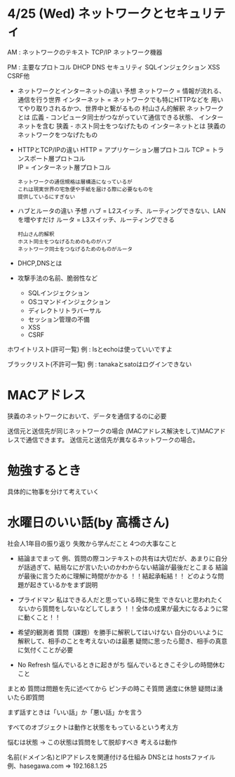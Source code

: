 # 4/25 (Wed) ネットワークとセキュリティ
  AM : ネットワークのテキスト
      TCP/IP
      ネットワーク機器

  PM : 主要なプロトコル
        DHCP
        DNS
      セキュリティ
        SQLインジェクション
        XSS
        CSRF他

+ ネットワークとインターネットの違い
  予想
      ネットワーク = 情報が流れる、通信を行う世界
      インターネット = ネットワークでも特にHTTPなどを
      用いてやり取りされるかつ、世界中と繋がるもの
  村山さん的解釈
      ネットワークとは
      広義 - コンピュータ同士がつながっていて通信できる状態、
      インターネットを含む
      狭義 - ホスト同士をつなげたもの
      インターネットとは
      狭義のネットワークをつなげたもの

+ HTTPとTCP/IPの違い
      HTTP = アプリケーション層プロトコル
      TCP = トランスポート層プロトコル  
      IP = インターネット層プロトコル

      ネットワークの通信規格は層構造になっているが
      これは現実世界の宅急便や手紙を届ける際に必要なものを
      提供しているにすぎない

+ ハブとルータの違い
      予想
      ハブ = L2スイッチ、ルーティングできない、LANを増やすだけ
      ルータ = L3スイッチ、ルーティングできる

      村山さん的解釈
      ホスト同士をつなげるためのものがハブ
      ネットワーク同士をつなげるためのものがルータ

+ DHCP,DNSとは

+ 攻撃手法の名前、脆弱性など
  + SQLインジェクション
  + OSコマンドインジェクション
  + ディレクトリトラバーサル
  + セッション管理の不備
  + XSS
  + CSRF



ホワイトリスト(許可一覧)
  例 : lsとechoは使っていいですよ


ブラックリスト(不許可一覧)
  例 : tanakaとsatoはログインできない



# MACアドレス
  狭義のネットワークにおいて、データを通信するのに必要

送信元と送信先が同じネットワークの場合
(MACアドレス解決をして)MACアドレスで通信できます。
送信元と送信先が異なるネットワークの場合。



# 勉強するとき
  具体的に物事を分けて考えていく

# 水曜日のいい話(by 高橋さん)
社会人1年目の振り返り
失敗から学んだこと
4つの大事なこと
+ 結論までまって
  例、質問の際コンテキストの共有は大切だが、あまりに自分が話過ぎて、結局なにが言いたいのかわからない結論が最後だとこまる
  結論が最後に言うために理解に時間がかかる
！！結起承転結！！
  どのような問題が起きているかをまず説明

+ プライドマン
  私はできる人だと思っている時に発生
  できないと思われたくないから質問をしないなどしてしまう
  ！！全体の成果が最大になるように常に動くこと！！

+ 希望的観測者
  質問（課題）を勝手に解釈してはいけない
  自分のいいように解釈して、相手のことを考えないのは最悪
  疑問に思ったら聞き、相手の真意に気付くことが必要

+ No Refresh
  悩んでいるときに起きがち
  悩んでいるときこそ少しの時間休むこと


まとめ
  質問は問題を先に述べてから
  ピンチの時こそ質問
  適度に休憩
  疑問は湧いたら即質問

まず話すときは「いい話」か「悪い話」かを言う




すべてのオブジェクトは動作と状態をもっているという考え方

悩むは状態 -> この状態は質問をして脱却すべき
考えるは動作


名前(ドメイン名)とIPアドレスを関連付ける仕組み
  DNSとは
  hostsファイル
    例、hasegawa.com => 192.168.1.25
